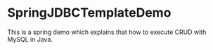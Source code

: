 # SpringJDBCTemplateDemo
This is a spring demo which explains that how to execute CRUD with MySQL in Java.
